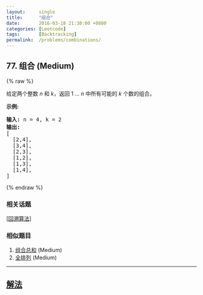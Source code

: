 ```yaml
---
layout:     single
title:      "组合"
date:       2016-03-18 21:30:00 +0800
categories: [Leetcode]
tags:       [Backtracking]
permalink:  /problems/combinations/
---
```


## 77. 组合 (Medium)

{% raw %}

<p>给定两个整数 <em>n</em> 和 <em>k</em>，返回 1 ... <em>n </em>中所有可能的 <em>k</em> 个数的组合。</p>

<p><strong>示例:</strong></p>

<pre><strong>输入:</strong>&nbsp;n = 4, k = 2
<strong>输出:</strong>
[
  [2,4],
  [3,4],
  [2,3],
  [1,2],
  [1,3],
  [1,4],
]</pre>

{% endraw %}

### 相关话题
  [[回溯算法](https://github.com/openset/leetcode/tree/master/tag/backtracking/README.md)]

### 相似题目
  1. [组合总和](/problems/combination-sum) (Medium)
  1. [全排列](/problems/permutations) (Medium)

---

## [解法](https://github.com/openset/leetcode/tree/master/problems/combinations)

